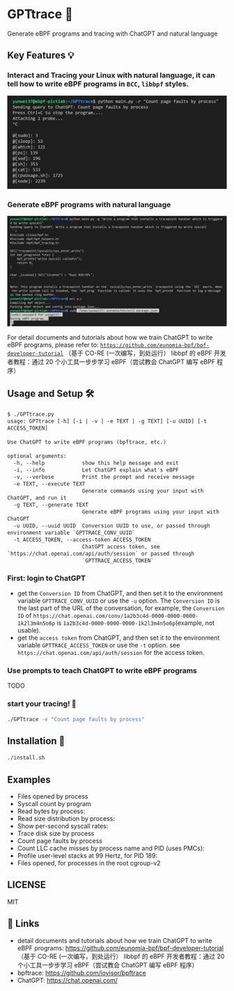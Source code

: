 # GPTtrace 🤖

Generate eBPF programs and tracing with ChatGPT and natural language

## Key Features 💡

### Interact and Tracing your Linux with natural language, it can tell how to write eBPF programs in `BCC`, `libbpf` styles.

![result](doc/result.png)

### Generate eBPF programs with natural language

![generate](doc/generate.png)

For detail documents and tutorials about how we train ChatGPT to write eBPF programs, please refer to:  [`https://github.com/eunomia-bpf/bpf-developer-tutorial`](https://github.com/eunomia-bpf/bpf-developer-tutorial) （基于 CO-RE (一次编写，到处运行） libbpf 的 eBPF 开发者教程：通过 20 个小工具一步步学习 eBPF（尝试教会 ChatGPT 编写 eBPF 程序）

## Usage and Setup 🛠

```console
$ ./GPTtrace.py
usage: GPTtrace [-h] [-i | -v | -e TEXT | -g TEXT] [-u UUID] [-t ACCESS_TOKEN]

Use ChatGPT to write eBPF programs (bpftrace, etc.)

optional arguments:
  -h, --help            show this help message and exit
  -i, --info            Let ChatGPT explain what's eBPF
  -v, --verbose         Print the prompt and receive message
  -e TEXT, --execute TEXT
                        Generate commands using your input with ChatGPT, and run it
  -g TEXT, --generate TEXT
                        Generate eBPF programs using your input with ChatGPT
  -u UUID, --uuid UUID  Conversion UUID to use, or passed through environment variable `GPTTRACE_CONV_UUID`
  -t ACCESS_TOKEN, --access-token ACCESS_TOKEN
                        ChatGPT access token, see `https://chat.openai.com/api/auth/session` or passed through
                        `GPTTRACE_ACCESS_TOKEN`
```

### First: login to ChatGPT

- get the `Conversion ID` from ChatGPT, and then set it to the environment variable `GPTTRACE_CONV_UUID` or use the `-u` option. The `Conversion ID` is the last part of the URL of the conversation, for example, the `Conversion ID` of `https://chat.openai.com/conv/1a2b3c4d-0000-0000-0000-1k2l3m4n5o6p` is `1a2b3c4d-0000-0000-0000-1k2l3m4n5o6p`(example, not usable).
- get the `access token` from ChatGPT, and then set it to the environment variable `GPTTRACE_ACCESS_TOKEN` or use the `-t` option. see `https://chat.openai.com/api/auth/session` for the access token.

### Use prompts to teach ChatGPT to write eBPF programs

TODO

### start your tracing! 🚀

```sh
./GPTtrace -e "Count page faults by process"
```

## Installation 🔧

```sh
./install.sh
```

## Examples

- Files opened by process
- Syscall count by program
- Read bytes by process:
- Read size distribution by process:
- Show per-second syscall rates:
- Trace disk size by process
- Count page faults by process
- Count LLC cache misses by process name and PID (uses PMCs):
- Profile user-level stacks at 99 Hertz, for PID 189:
- Files opened, for processes in the root cgroup-v2

## LICENSE

MIT

## 🔗 Links

- detail documents and tutorials about how we train ChatGPT to write eBPF programs: https://github.com/eunomia-bpf/bpf-developer-tutorial （基于 CO-RE (一次编写，到处运行） libbpf 的 eBPF 开发者教程：通过 20 个小工具一步步学习 eBPF（尝试教会 ChatGPT 编写 eBPF 程序）
- bpftrace: https://github.com/iovisor/bpftrace
- ChatGPT: https://chat.openai.com/
